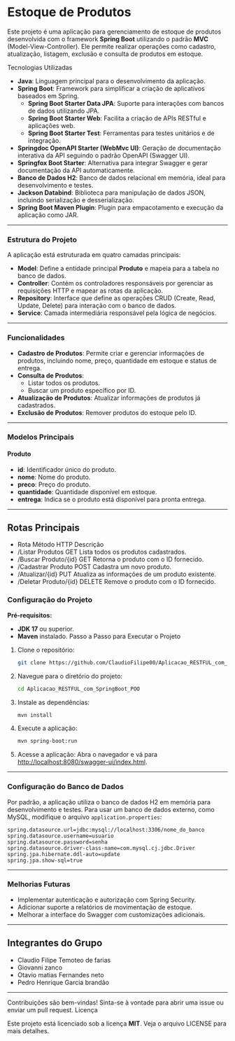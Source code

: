 # Estoque de Produtos

Este projeto é uma aplicação para gerenciamento de estoque de produtos desenvolvida com o framework **Spring Boot** utilizando o padrão **MVC** (Model-View-Controller). Ele permite realizar operações como cadastro, atualização, listagem, exclusão e consulta de produtos em estoque.

Tecnologias Utilizadas
- **Java**: Linguagem principal para o desenvolvimento da aplicação.
- **Spring Boot**: Framework para simplificar a criação de aplicativos baseados em Spring.
  - **Spring Boot Starter Data JPA**: Suporte para interações com bancos de dados utilizando JPA.
  - **Spring Boot Starter Web**: Facilita a criação de APIs RESTful e aplicações web.
  - **Spring Boot Starter Test**: Ferramentas para testes unitários e de integração.
- **Springdoc OpenAPI Starter (WebMvc UI)**: Geração de documentação interativa da API seguindo o padrão OpenAPI (Swagger UI).
- **Springfox Boot Starter**: Alternativa para integrar Swagger e gerar documentação da API automaticamente.
- **Banco de Dados H2**: Banco de dados relacional em memória, ideal para desenvolvimento e testes.
- **Jackson Databind**: Biblioteca para manipulação de dados JSON, incluindo serialização e desserialização.
- **Spring Boot Maven Plugin**: Plugin para empacotamento e execução da aplicação como JAR.
---
### Estrutura do Projeto

A aplicação está estruturada em quatro camadas principais:

- **Model**: Define a entidade principal **Produto** e mapeia para a tabela no banco de dados.
- **Controller**: Contém os controladores responsáveis por gerenciar as requisições HTTP e mapear as rotas da aplicação.
- **Repository**: Interface que define as operações CRUD (Create, Read, Update, Delete) para interação com o banco de dados.
- **Service**: Camada intermediária responsável pela lógica de negócios.
---
### Funcionalidades
- **Cadastro de Produtos**: Permite criar e gerenciar informações de produtos, incluindo nome, preço, quantidade em estoque e status de entrega.
- **Consulta de Produtos**:
  - Listar todos os produtos.
  - Buscar um produto específico por ID.
- **Atualização de Produtos**: Atualizar informações de produtos já cadastrados.
- **Exclusão de Produtos**: Remover produtos do estoque pelo ID.
---
### Modelos Principais
#### Produto

- **id**: Identificador único do produto.
- **nome**: Nome do produto.
- **preco**: Preço do produto.
- **quantidade**: Quantidade disponível em estoque.
- **entrega**: Indica se o produto está disponível para pronta entrega.
---
## Rotas Principais

- Rota	Método HTTP	Descrição
- /Listar Produtos	GET	Lista todos os produtos cadastrados.
- /Buscar Produto/{id}	GET	Retorna o produto com o ID fornecido.
- /Cadastrar Produto	POST	Cadastra um novo produto.
- /Atualizar/{id}	PUT	Atualiza as informações de um produto existente.
- /Deletar Produto/{id}	DELETE	Remove o produto com o ID fornecido.


### Configuração do Projeto
**Pré-requisitos:**
- **JDK 17** ou superior.
- **Maven** instalado.
Passo a Passo para Executar o Projeto
1. Clone o repositório:
   ```bash
   git clone https://github.com/ClaudioFilipe00/Aplicacao_RESTFUL_com_SpringBoot_POO.git
   ```
2. Navegue para o diretório do projeto:
   ```bash
   cd Aplicacao_RESTFUL_com_SpringBoot_POO
   ```
3. Instale as dependências:
   ```bash
   mvn install
   ```
4. Execute a aplicação:
   ```bash
   mvn spring-boot:run
   ```
5. Acesse a aplicação:
   Abra o navegador e vá para [http://localhost:8080/swagger-ui/index.html](http://localhost:8080/swagger-ui/index.html).
---
### Configuração do Banco de Dados

Por padrão, a aplicação utiliza o banco de dados H2 em memória para desenvolvimento e testes. Para usar um banco de dados externo, como MySQL, modifique o arquivo `application.properties`:

```properties
spring.datasource.url=jdbc:mysql://localhost:3306/nome_do_banco
spring.datasource.username=usuario
spring.datasource.password=senha
spring.datasource.driver-class-name=com.mysql.cj.jdbc.Driver
spring.jpa.hibernate.ddl-auto=update
spring.jpa.show-sql=true
```
---
### Melhorias Futuras
- Implementar autenticação e autorização com Spring Security.
- Adicionar suporte a relatórios de movimentação de estoque.
- Melhorar a interface do Swagger com customizações adicionais.
---

## Integrantes do Grupo
- Claudio Filipe Temoteo de farias
- Giovanni zanco
- Otavio matias Fernandes neto
- Pedro Henrique Garcia brandão
---

Contribuições são bem-vindas! Sinta-se à vontade para abrir uma issue ou enviar um pull request.
Licença

Este projeto está licenciado sob a licença **MIT**. Veja o arquivo LICENSE para mais detalhes.

